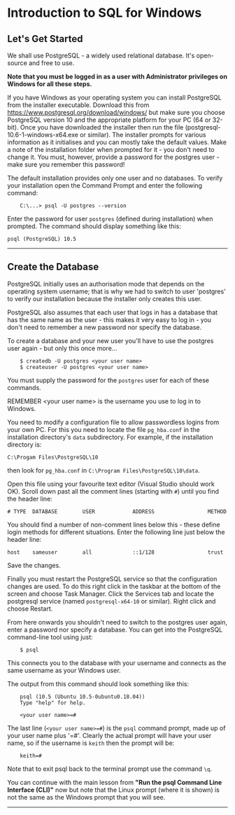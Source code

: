 # Introduction to SQL for Windows

## Let's Get Started
We shall use PostgreSQL - a widely used relational database. It's open-source and free to use.

**Note that you must be logged in as a user with Administrator privileges on Windows for all these steps.**

If you have Windows as your operating system you can install PostgreSQL from the installer executable. Download this from https://www.postgresql.org/download/windows/ but make sure you choose PostgreSQL version 10 and the appropriate platform for your PC (64 or 32-bit). Once you have downloaded the installer then run the file (postgresql-10.6-1-windows-x64.exe or similar). The installer prompts for various information as it initialises and you can mostly take the default values. Make a note of the installation folder when prompted for it - you don't need to change it. You must, however, provide a password for the postgres user - make sure you remember this password!

The default installation provides only one user and no databases. To verify your installation open the Command Prompt and enter the following command:
```
    C:\...> psql -U postgres --version
```
Enter the password for user `postgres` (defined during installation) when prompted. The command should display something like this:

    psql (PostgreSQL) 10.5

---
## Create the Database
PostgreSQL initially uses an authorisation mode that depends on the operating system username; that is why we had to switch to user 'postgres' to verify our installation because the installer only creates this user.

PostgreSQL also assumes that each user that logs in has a database that has the same name as the user - this makes it very easy to log in - you don't need to remember a new password nor specify the database.

To create a database and your new user you'll have to use the postgres user again - but only this once more...
```
    $ createdb -U postgres <your user name>
    $ createuser -U postgres <your user name>
```
You must supply the password for the `postgres` user for each of these commands.

REMEMBER &lt;your user name> is the username you use to log in to Windows.

You need to modify a configuration file to allow passwordless logins from your own PC. For this you need to locate the file `pg_hba.conf` in the installation directory's `data` subdirectory. For example, if the installation directory is:

    C:\Progam Files\PostgreSQL\10

then look for `pg_hba.conf` in `C:\Program Files\PostgreSQL\10\data`.

Open this file using your favourite text editor (Visual Studio should work OK). Scroll down past all the comment lines (starting with `#`) until you find the header line:

    # TYPE  DATABASE        USER            ADDRESS                 METHOD

You should find a number of non-comment lines below this - these define login methods for different situations. Enter the following line just below the header line:

    host    sameuser        all             ::1/128                 trust

Save the changes.

Finally you must restart the PostgreSQL service so that the configuration changes are used. To do this right click in the taskbar at the bottom of the screen and choose Task Manager. Click the Services tab and locate the postgresql service (named `postgresql-x64-10` or similar). Right click and choose Restart.

From here onwards you shouldn't need to switch to the postgres user again, enter a password nor specify a database. You can get into the PostgreSQL command-line tool using just:
```
    $ psql
```
This connects you to the database with your username and connects as the same username as your Windows user.

The output from this command should look something like this:
```
    psql (10.5 (Ubuntu 10.5-0ubuntu0.18.04))
    Type "help" for help.

    <your user name>=#
```
The last line (`<your user name>=#`) is the `psql` command prompt, made up of your user name plus '=#'. Clearly the actual prompt will have your user name, so if the username is `keith` then the prompt will be:
```
    keith=#
```
Note that to exit psql back to the terminal prompt use the command `\q`.

You can continue with the main lesson from **"Run the psql Command Line Interface (CLI)"** now but note that the Linux prompt (where it is shown) is not the same as the Windows prompt that you will see.

---
